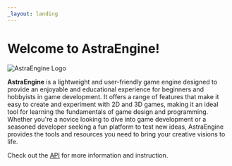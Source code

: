 ```yaml
---
_layout: landing
---
```


# Welcome to AstraEngine!

![AstraEngine Logo](Astraengine.png)

**AstraEngine** is a lightweight and user-friendly game engine designed to provide an enjoyable and educational experience for beginners and hobbyists in game development. It offers a range of features that make it easy to create and experiment with 2D and 3D games, making it an ideal tool for learning the fundamentals of game design and programming. Whether you're a novice looking to dive into game development or a seasoned developer seeking a fun platform to test new ideas, AstraEngine provides the tools and resources you need to bring your creative visions to life.

Check out the [API](api/AstraEngine.Core.html) for more information and instruction.